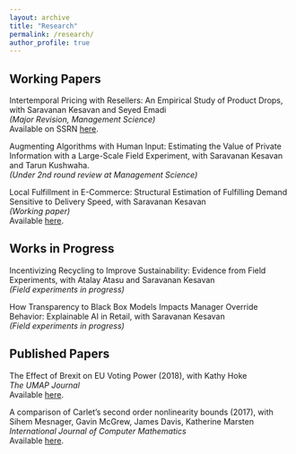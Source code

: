 ```yaml
---
layout: archive
title: "Research"
permalink: /research/
author_profile: true
---
```


## Working Papers

Intertemporal Pricing with Resellers: An Empirical Study of Product Drops, with Saravanan Kesavan and Seyed Emadi \
*(Major Revision, Management Science)* \
Available on SSRN [here](https://papers.ssrn.com/sol3/papers.cfm?abstract_id=3824987).

Augmenting Algorithms with Human Input: Estimating the Value of Private Information with a Large-Scale Field Experiment, with Saravanan Kesavan and Tarun Kushwaha. \
*(Under 2nd round review at Management Science)* 

Local Fulfillment in E-Commerce: Structural Estimation of Fulfilling Demand Sensitive to Delivery Speed, with Saravanan Kesavan \
*(Working paper)* \
Available [here](/files/pdf/closer_fulfillment.pdf).

## Works in Progress

Incentivizing Recycling to Improve Sustainability: Evidence from Field Experiments, with Atalay Atasu and Saravanan Kesavan \
*(Field experiments in progress)*

How Transparency to Black Box Models Impacts Manager Override Behavior: Explainable AI in Retail, with Saravanan Kesavan \
*(Field experiments in progress)*

## Published Papers

The Effect of Brexit on EU Voting Power (2018), with Kathy Hoke \
*The UMAP Journal* \
Available [here](https://www.comap.com/membership/member-resources/item/the-effect-of-brexit-on-eu-voting-power?highlight=WyJlZmZlY3QiLCJvZiIsImJyZXhpdCJd).

A comparison of Carlet’s second order nonlinearity bounds (2017), with Sihem Mesnager, Gavin McGrew, James Davis, Katherine Marsten \
*International Journal of Computer Mathematics* \
Available [here](https://www.tandfonline.com/doi/abs/10.1080/00207160.2015.1112002?journalCode=gcom20).


	


